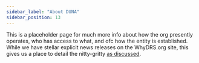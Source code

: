 ```yaml
---
sidebar_label: "About DUNA"
sidebar_position: 13
---
```


This is a placeholder page for much more info about how the org presently operates, who has access to what, and ofc how the entity is established. While we have stellar explicit news releases on the WhyDRS.org site, this gives us a place to detail the nitty-gritty [as discussed](https://discordapp.com/channels/955819881989808128/1143956254016933920/1265743520069845155).
